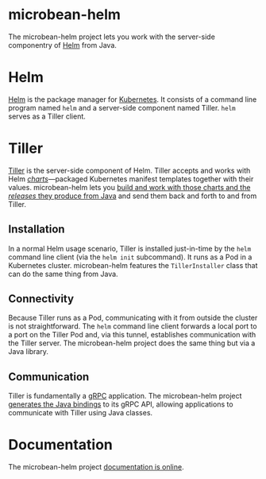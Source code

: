 # microbean-helm

The microbean-helm project lets you work with the server-side
componentry of [Helm][0] from Java.

# Helm

[Helm][0] is the package manager for [Kubernetes][1].  It consists of
a command line program named `helm` and a server-side component named
Tiller.  `helm` serves as a Tiller client.

# Tiller

[Tiller][2] is the server-side component of Helm.  Tiller accepts and
works with Helm [_charts_][3]&mdash;packaged Kubernetes manifest
templates together with their values.  microbean-helm lets
you
[build and work with those charts and the _releases_ they produce from Java][4] and
send them back and forth to and from Tiller.

## Installation

In a normal Helm usage scenario, Tiller is installed just-in-time by
the `helm` command line client (via the `helm init` subcommand).  It
runs as a Pod in a Kubernetes cluster.  microbean-helm features the
`TillerInstaller` class that can do the same thing from Java.

## Connectivity

Because Tiller runs as a Pod, communicating with it from outside the
cluster is not straightforward.  The `helm` command line client
forwards a local port to a port on the Tiller Pod and, via this
tunnel, establishes communication with the Tiller server.  The
microbean-helm project does the same thing but via a Java library.

## Communication

Tiller is fundamentally a [gRPC][5] application.  The microbean-helm
project [generates the Java bindings][6] to its gRPC API, allowing
applications to communicate with Tiller using Java classes.

# Documentation

The microbean-helm project [documentation is online][7].

[0]: https://helm.sh/
[1]: https://kubernetes.io/
[2]: https://docs.helm.sh/glossary/#tiller
[3]: https://docs.helm.sh/developing_charts/#
[4]: https://microbean.github.io/microbean-helm/apidocs/hapi/services/tiller/ReleaseServiceGrpc.ReleaseServiceStub.html
[5]: http://www.grpc.io/
[6]: https://microbean.github.io/microbean-helm/apidocs/index.html
[7]: https://microbean.github.io/microbean-helm/
